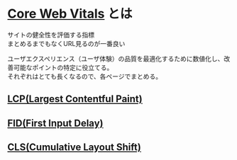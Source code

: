 # [Core Web Vitals](https://web.dev/learn-core-web-vitals/) とは
サイトの健全性を評価する指標  
まとめるまでもなくURL見るのが一番良い  

ユーザエクスペリエンス（ユーザ体験）の品質を最適化するために数値化し、改善可能なポイントの特定に役立てる。  
それぞれはとても長くなるので、各ページでまとめる。  
## [LCP(Largest Contentful Paint)](./largestContentfulPaint.md)
## [FID(First Input Delay)](./firstInputDelay.md)
## [CLS(Cumulative Layout Shift)](./cumulativeLayoutShift.md)